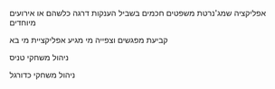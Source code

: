 
אפליקציה שמג'נרטת משפטים חכמים בשביל הענקות דרגה כלשהם או אירועים מיוחדים

 קביעת מפגשים וצפייה מי מגיע אפליקציית מי בא

ניהול משחקי טניס

ניהול משחקי כדורגל

